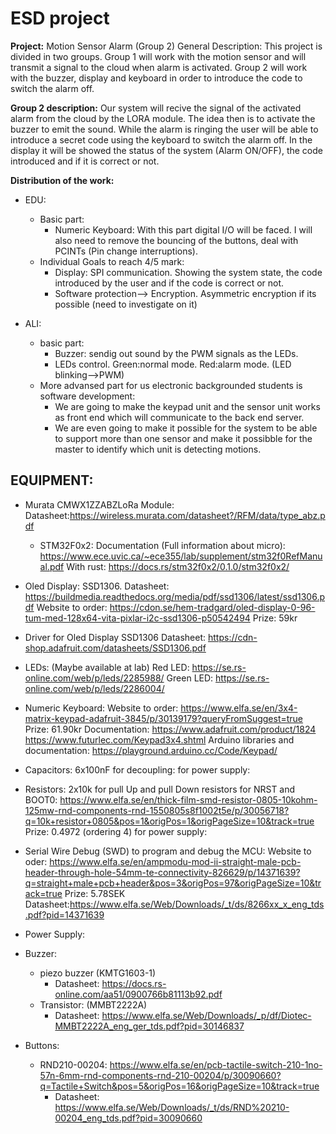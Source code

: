 # ESD project
**Project:** Motion Sensor Alarm (Group 2)
General Description: This project is divided in two groups. Group 1 will work with the motion sensor and will transmit a signal to the cloud when alarm is activated. Group 2 will work with the buzzer, display and keyboard in order to introduce the code to switch the alarm off.

**Group 2 description:** Our system will recive the signal of the activated alarm from the cloud by the LORA module. The idea then is to activate the buzzer to emit the sound. While the alarm is ringing the user will be able to introduce a secret code using the keyboard to switch the alarm off. In the display it will be showed the status of the system (Alarm ON/OFF), the code introduced and if it is correct or not.

**Distribution of the work:**
- EDU:
  - Basic part:
    - Numeric Keyboard: With this part digital I/O will be faced. I will also need to remove the bouncing of the buttons, deal with PCINTs (Pin change interruptions).
  - Individual Goals to reach 4/5 mark:
    - Display: SPI communication. Showing the system state, the code introduced by the user and if the code is correct or not.
    - Software protection--> Encryption. Asymmetric encryption if its possible (need to investigate on it)

- ALI:
  - basic part:
    - Buzzer: sendig out sound by the PWM signals as the LEDs.
    - LEDs control. Green:normal mode. Red:alarm mode. (LED blinking-->PWM)
  - More advansed part for us electronic backgrounded students is software development:
    - We are going to make the keypad unit and the sensor unit works as front end which will communicate to the back end server.
    - We are even going to make it possible for the system to be able to support more than one sensor and make it possibble for the master to identify which unit is detecting motions.


## EQUIPMENT:
- Murata CMWX1ZZABZLoRa Module:
	Datasheet:https://wireless.murata.com/datasheet?/RFM/data/type_abz.pdf
  - STM32F0x2:
		Documentation (Full information about micro): https://www.ece.uvic.ca/~ece355/lab/supplement/stm32f0RefManual.pdf
		With rust: https://docs.rs/stm32f0x2/0.1.0/stm32f0x2/

- Oled Display: SSD1306. 
	Datasheet: https://buildmedia.readthedocs.org/media/pdf/ssd1306/latest/ssd1306.pdf
	Website to order: https://cdon.se/hem-tradgard/oled-display-0-96-tum-med-128x64-vita-pixlar-i2c-ssd1306-p50542494
	Prize: 59kr
- Driver for Oled Display SSD1306
	Datasheet: https://cdn-shop.adafruit.com/datasheets/SSD1306.pdf
- LEDs: (Maybe available at lab)
	Red LED: https://se.rs-online.com/web/p/leds/2285988/
	Green LED: https://se.rs-online.com/web/p/leds/2286004/
- Numeric Keyboard:
	Website to order: https://www.elfa.se/en/3x4-matrix-keypad-adafruit-3845/p/30139179?queryFromSuggest=true
	Prize: 61.90kr
	Documentation: https://www.adafruit.com/product/1824
					https://www.futurlec.com/Keypad3x4.shtml
					Arduino libraries and documentation: https://playground.arduino.cc/Code/Keypad/
- Capacitors:
	6x100nF for decoupling: 
			for power supply:

- Resistors: 
	2x10k for pull Up and pull Down resistors for NRST and BOOT0: https://www.elfa.se/en/thick-film-smd-resistor-0805-10kohm-125mw-rnd-components-rnd-1550805s8f1002t5e/p/30056718?q=10k+resistor+0805&pos=1&origPos=1&origPageSize=10&track=true
	Prize: 0.4972 (ordering 4)
	for power supply: 
	
- Serial Wire Debug (SWD) to program and debug the MCU: 
	Website to oder: https://www.elfa.se/en/ampmodu-mod-ii-straight-male-pcb-header-through-hole-54mm-te-connectivity-826629/p/14371639?q=straight+male+pcb+header&pos=3&origPos=97&origPageSize=10&track=true
	Prize: 5.78SEK
	Datasheet:https://www.elfa.se/Web/Downloads/_t/ds/8266xx_x_eng_tds.pdf?pid=14371639

- Power Supply:

- Buzzer: 
  - piezo buzzer (KMTG1603-1)
    - Datasheet: https://docs.rs-online.com/aa51/0900766b81113b92.pdf
  - Transistor: (MMBT2222A)
    - Datasheet: https://www.elfa.se/Web/Downloads/_p/df/Diotec-MMBT2222A_eng_ger_tds.pdf?pid=30146837
    
 - Buttons:
   - RND210-00204: https://www.elfa.se/en/pcb-tactile-switch-210-1no-57n-6mm-rnd-components-rnd-210-00204/p/30090660?q=Tactile+Switch&pos=5&origPos=16&origPageSize=10&track=true
     - Datasheet: https://www.elfa.se/Web/Downloads/_t/ds/RND%20210-00204_eng_tds.pdf?pid=30090660
   
   
